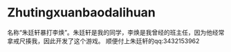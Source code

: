 # Zhutingxuanbaodalihuan
名称“朱廷轩暴打李焕”。朱廷轩是我的同学，李焕是我曾经的班主任，因为他经常拿戒尺揍我，因此开发了这个游戏。
顺便付上朱廷轩的qq:3432153962
